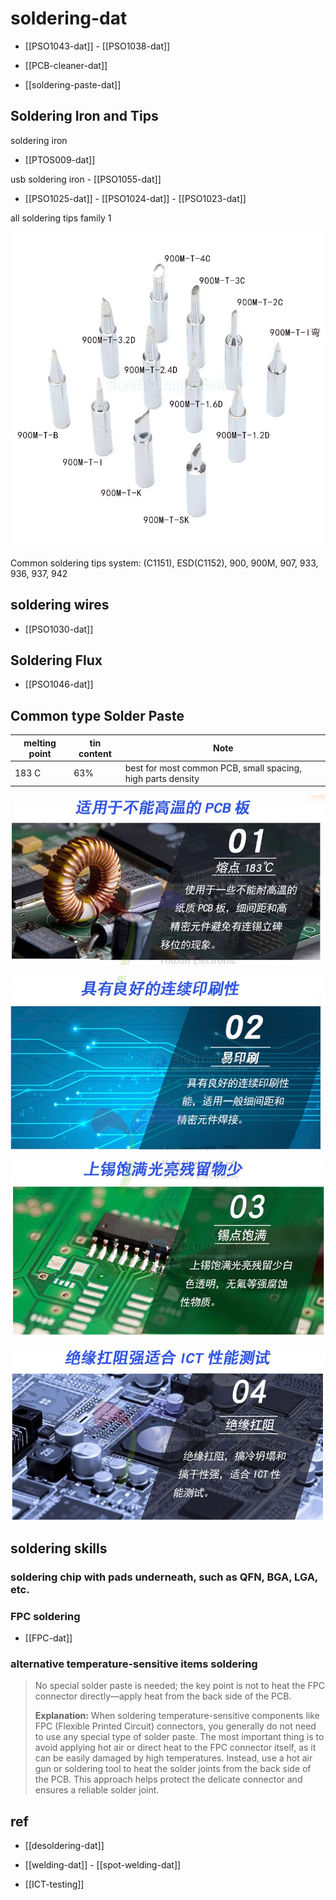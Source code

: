 # soldering-dat

- [[PSO1043-dat]] - [[PSO1038-dat]]

- [[PCB-cleaner-dat]]

- [[soldering-paste-dat]]

## Soldering Iron and Tips 

soldering iron 
- [[PTOS009-dat]]

usb soldering iron - [[PSO1055-dat]]

- [[PSO1025-dat]] - [[PSO1024-dat]] - [[PSO1023-dat]]

all soldering tips family 1 

![](2025-03-04-14-13-55.png)

Common soldering tips system: (C1151), ESD(C1152), 900, 900M, 907, 933, 936, 937, 942


## soldering wires 

- [[PSO1030-dat]]




## Soldering Flux 

- [[PSO1046-dat]]








## Common type Solder Paste 

| melting point | tin content | Note                                                        |
| ------------- | ----------- | ----------------------------------------------------------- |
| 183 C         | 63%         | best for most common PCB, small spacing, high parts density |


![](2024-02-17-16-19-00.png)

![](2024-02-17-16-20-20.png)

![](2024-02-17-16-20-38.png)

![](2024-02-17-16-20-49.png)

## soldering skills 

### soldering chip with pads underneath, such as QFN, BGA, LGA, etc.

### FPC soldering 

- [[FPC-dat]]

### alternative temperature-sensitive items soldering


> No special solder paste is needed; the key point is not to heat the FPC connector directly—apply heat from the back side of the PCB.
> 
> **Explanation:**
> When soldering temperature-sensitive components like FPC (Flexible Printed Circuit) connectors, you generally do not need to use any special type of solder paste. The most important thing is to avoid applying hot air or direct heat to the FPC connector itself, as it can be easily damaged by high temperatures. 
> Instead, use a hot air gun or soldering tool to heat the solder joints from the back side of the PCB. This approach helps protect the delicate connector and ensures a reliable solder joint.

## ref 

- [[desoldering-dat]]

- [[welding-dat]] - [[spot-welding-dat]]

- [[ICT-testing]]